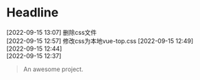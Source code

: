 # Headline
[2022-09-15 13:07] 删除css文件  
[2022-09-15 12:57] 修改css为本地vue-top.css
[2022-09-15 12:49]  
[2022-09-15 12:44]  
[2022-09-15 12:37] 
> An awesome project.
